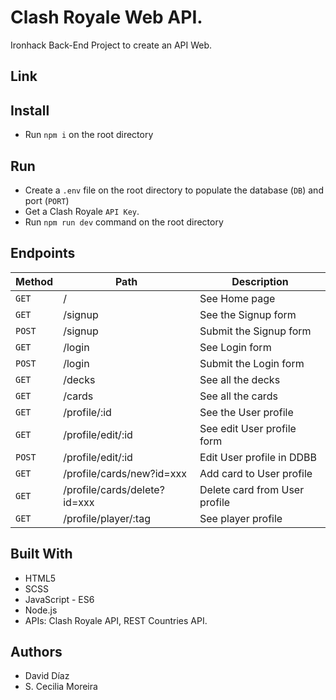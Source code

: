 # Clash Royale Web API.

Ironhack Back-End Project to create an API Web.

## Link

## Install

- Run `npm i` on the root directory

## Run

- Create a `.env` file on the root directory to populate the database (`DB`) and port (`PORT`)
- Get a Clash Royale `API Key`.
- Run `npm run dev` command on the root directory

## Endpoints


| Method | Path   | Description |
| ------ | ------ | ----------- |
| `GET` | / | See Home page |
| `GET` | /signup | See the Signup form |
| `POST` | /signup | Submit the Signup form |
| `GET` | /login | See Login form |
| `POST` | /login | Submit the Login form |
| `GET` | /decks | See all the decks |
| `GET` | /cards | See all the cards |
| `GET` | /profile/:id | See the User profile |
| `GET` | /profile/edit/:id | See edit User profile form |
| `POST` | /profile/edit/:id| Edit User profile in DDBB |
| `GET` | /profile/cards/new?id=xxx | Add card to User profile |
| `GET` | /profile/cards/delete?id=xxx | Delete card from User profile |
| `GET` | /profile/player/:tag | See player profile |

## Built With

- HTML5
- SCSS
- JavaScript - ES6
- Node.js
- APIs: Clash Royale API, REST Countries API.

## Authors

- David Díaz
- S. Cecilia Moreira







